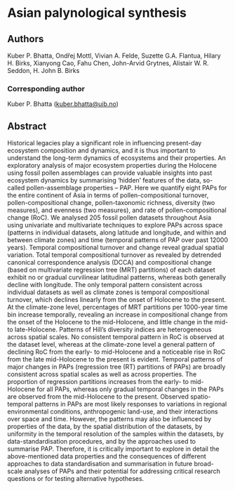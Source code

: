 # Asian palynological synthesis
## Authors
Kuber P. Bhatta, Ondřej Mottl, Vivian A. Felde, Suzette G.A. Flantua, Hilary H. Birks, Xianyong Cao, Fahu Chen, John-Arvid Grytnes, Alistair W. R. Seddon, H. John B. Birks

### Corresponding author
Kuber P. Bhatta (kuber.bhatta@uib.no)

## Abstract
Historical legacies play a significant role in influencing present-day ecosystem composition and dynamics, and it is thus important to understand the long-term dynamics of ecosystems and their properties. An exploratory analysis of major ecosystem properties during the Holocene using fossil pollen assemblages can provide valuable insights into past ecosystem dynamics by summarising ‘hidden’ features of the data, so-called pollen-assemblage properties – PAP. Here we quantify eight PAPs for the entire continent of Asia in terms of pollen-compositional turnover, pollen-compositional change, pollen-taxonomic richness, diversity (two measures), and evenness (two measures), and rate of pollen-compositional change (RoC). 
We analysed 205 fossil pollen datasets throughout Asia using univariate and multivariate techniques to explore PAPs across space (patterns in individual datasets, along latitude and longitude, and within and between climate zones) and time (temporal patterns of PAP over past 12000 years). 
Temporal compositional turnover and change reveal gradual spatial variation. Total temporal compositional turnover as revealed by detrended canonical correspondence analysis (DCCA) and compositional change (based on multivariate regression tree (MRT) partitions) of each dataset exhibit no or gradual curvilinear latitudinal patterns, whereas both generally decline with longitude. The only temporal pattern consistent across individual datasets as well as climate zones is temporal compositional turnover, which declines linearly from the onset of Holocene to the present. At the climate-zone level, percentages of MRT partitions per 1000-year time bin increase temporally, revealing an increase in compositional change from the onset of the Holocene to the mid-Holocene, and little change in the mid- to late-Holocene. Patterns of Hill’s diversity indices are heterogeneous across spatial scales. No consistent temporal pattern in RoC is observed at the dataset level, whereas at the climate-zone level a general pattern of declining RoC from the early- to mid-Holocene and a noticeable rise in RoC from the late mid-Holocene to the present is evident. Temporal patterns of major changes in PAPs (regression tree (RT) partitions of PAPs) are broadly consistent across spatial scales as well as across properties. The proportion of regression partitions increases from the early- to mid-Holocene for all PAPs, whereas only gradual temporal changes in the PAPs are observed from the mid-Holocene to the present.
Observed spatio-temporal patterns in PAPs are most likely responses to variations in regional environmental conditions, anthropogenic land-use, and their interactions over space and time. However, the patterns may also be influenced by properties of the data, by the spatial distribution of the datasets, by uniformity in the temporal resolution of the samples within the datasets, by data-standardisation procedures, and by the approaches used to summarise PAP.  Therefore, it is critically important to explore in detail the above-mentioned data properties and the consequences of different approaches to data standardisation and summarisation in future broad-scale analyses of PAPs and their potential for addressing critical research questions or for testing alternative hypotheses.
